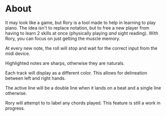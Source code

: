 # About
It may look like a game, but Rory is a tool made to help in learning to play piano. The idea isn't to replace notation, but to free a new player from having to learn 2 skills at once (physically playing *and* sight reading). With Rory, you can focus on just getting the muscle memory.

At every new note, the roll will stop and wait for the correct input from the midi device.

Highlighted notes are sharps, otherwise they are naturals.

Each track will display as a different color. This allows for delineation between left and right hands.

The active line will be a double line when it lands on a beat and a single line otherwise.

Rory will attempt to to label any chords played. This feature is still a work in progress.


